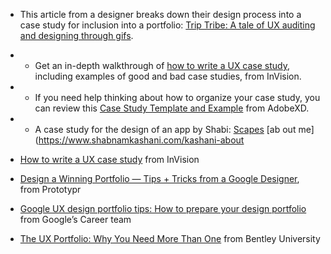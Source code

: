 -   This article from a designer breaks down their design process into a case study for inclusion into a portfolio: [Trip Tribe: A tale of UX auditing and designing through gifs](https://blog.prototypr.io/trip-tribe-a-tale-of-ux-auditing-and-designing-through-gifs-4a878d405765).
- -   Get an in-depth walkthrough of [how to write a UX case study](https://www.invisionapp.com/inside-design/how-to-write-a-ux-case-study/), including examples of good and bad case studies, from InVision.
- -   If you need help thinking about how to organize your case study, you can review this [Case Study Template and Example](https://xd.adobe.com/ideas/perspectives/leadership-insights/ux-case-study-template/) from AdobeXD.
- -   A case study for the design of an app by Shabi: [Scapes](https://www.shabnamkashani.com/augmented-reality-project-with-google)
[ab out me](https://www.shabnamkashani.com/kashani-about
-   [How to write a UX case study](https://www.invisionapp.com/inside-design/how-to-write-a-ux-case-study/) from InVision
    
-   [Design a Winning Portfolio — Tips + Tricks from a Google Designer](https://blog.prototypr.io/https-medium-com-lisasuefischer-design-a-winning-portfolio-expert-tips-from-a-google-designer-e73832dc9228), from Prototypr
    
-   [Google UX design portfolio tips: How to prepare your design portfolio](https://services.google.com/fh/files/misc/ux_design_portfolio_tips_19.pdf?_ga=2.57648362.1526071990.1596646130-550908309.1593550647) from Google’s Career team
    
-   [The UX Portfolio: Why You Need More Than One](https://www.bentley.edu/centers/user-experience-center/ux-portfolio-why-you-need-more-one) from Bentley University